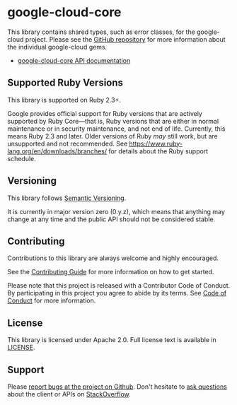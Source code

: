 # google-cloud-core

This library contains shared types, such as error classes, for the google-cloud
project. Please see the [GitHub
repository](https://github.com/GoogleCloudPlatform/google-cloud-ruby) for more
information about the individual google-cloud gems.

- [google-cloud-core API documentation](http://googleapis.github.io/google-cloud-ruby/docs/google-cloud-core/latest)

## Supported Ruby Versions

This library is supported on Ruby 2.3+.

Google provides official support for Ruby versions that are actively supported
by Ruby Core—that is, Ruby versions that are either in normal maintenance or in
security maintenance, and not end of life. Currently, this means Ruby 2.3 and
later. Older versions of Ruby _may_ still work, but are unsupported and not
recommended. See https://www.ruby-lang.org/en/downloads/branches/ for details
about the Ruby support schedule.

## Versioning

This library follows [Semantic Versioning](http://semver.org/).

It is currently in major version zero (0.y.z), which means that anything may
change at any time and the public API should not be considered stable.

## Contributing

Contributions to this library are always welcome and highly encouraged.

See the [Contributing
Guide](http://googleapis.github.io/google-cloud-ruby/docs/google-cloud-core/latest/file.CONTRIBUTING)
for more information on how to get started.

Please note that this project is released with a Contributor Code of Conduct. By
participating in this project you agree to abide by its terms. See [Code of
Conduct](http://googleapis.github.io/google-cloud-ruby/docs/google-cloud-core/latest/file.CODE_OF_CONDUCT)
for more information.

## License

This library is licensed under Apache 2.0. Full license text is available in
[LICENSE](http://googleapis.github.io/google-cloud-ruby/docs/google-cloud-core/latest/file.LICENSE).

## Support

Please [report bugs at the project on
Github](https://github.com/GoogleCloudPlatform/google-cloud-ruby/issues). Don't
hesitate to [ask
questions](http://stackoverflow.com/questions/tagged/google-cloud-platform+ruby)
about the client or APIs on [StackOverflow](http://stackoverflow.com).
